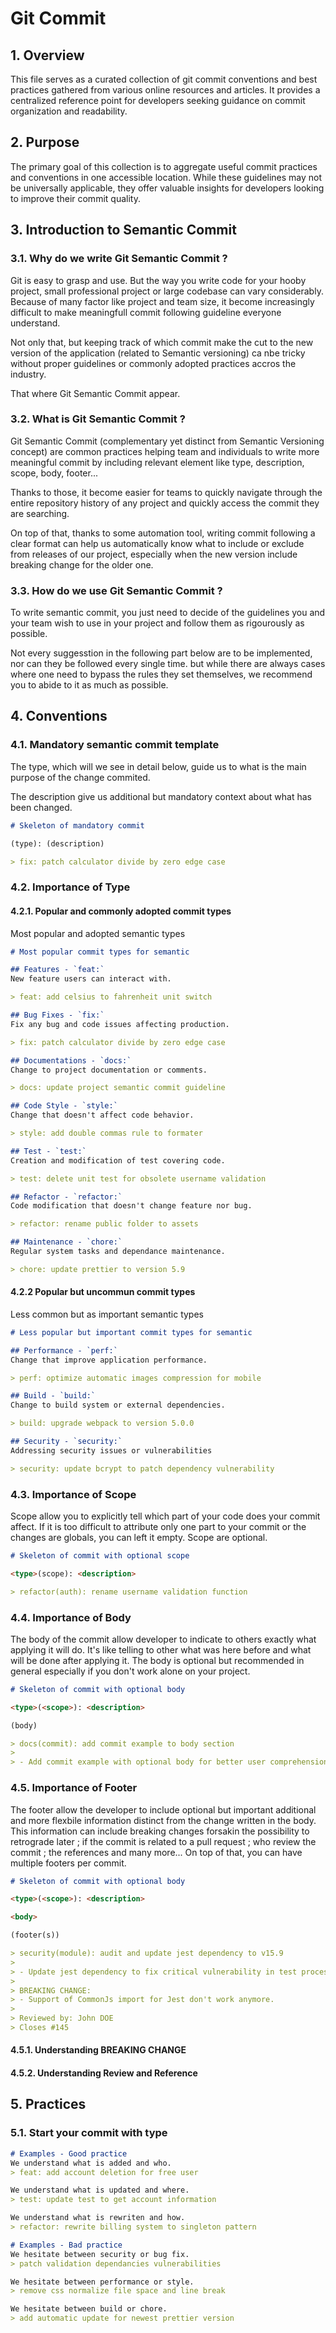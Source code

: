 # Git Commit

## 1. Overview

This file serves as a curated collection of git commit conventions and best practices gathered from various online resources and articles. It provides a centralized reference point for developers seeking guidance on commit organization and readability.

## 2. Purpose

The primary goal of this collection is to aggregate useful commit practices and conventions in one accessible location. While these guidelines may not be universally applicable, they offer valuable insights for developers looking to improve their commit quality.

## 3. Introduction to Semantic Commit

<!-- TODO: Make this section more formal and professional in tone -->
<!-- IDEA: It might be possible to make it tool agnostic but would need to rewrite things other than for git and for the majority of versioning tools. -->

### 3.1. Why do we write Git Semantic Commit ?

Git is easy to grasp and use. But the way you write code for your hooby project, small professional project or large codebase can vary considerably. Because of many factor like project and team size, it become increasingly difficult to make meaningfull commit following guideline everyone understand. 

Not only that, but keeping track of which commit make the cut to the new version of the application (related to Semantic versioning) ca nbe tricky without proper guidelines or commonly adopted practices accros the industry.

That where Git Semantic Commit appear.

### 3.2. What is Git Semantic Commit ?

Git Semantic Commit (complementary yet distinct from Semantic Versioning concept) are common practices helping team and individuals to write more meaningful commit by including relevant element like type, description, scope, body, footer... 

Thanks to those, it become easier for teams to quickly navigate through the entire repository history of any project and quickly access the commit they are searching.

On top of that, thanks to some automation tool, writing commit following a clear format can help us automatically know what to include or exclude from releases of our project, especially when the new version include breaking change for the older one.

### 3.3. How do we use Git Semantic Commit ?

To write semantic commit, you just need to decide of the guidelines you and your team wish to use in your project and follow them as rigourously as possible.

Not every suggesstion in the following part below are to be implemented, nor can they be followed every single time. but while there are always cases where one need to bypass the rules they set themselves, we recommend you to abide to it as much as possible.

## 4. Conventions 

### 4.1. Mandatory semantic commit template
<!-- TODO: Refine explanation to be more formal, detailed and professional -->

The type, which will we see in detail below, guide us to what is the main purpose of the change commited.

The description give us additional but mandatory context about what has been changed.

```md
# Skeleton of mandatory commit

(type): (description)

> fix: patch calculator divide by zero edge case
```

### 4.2. Importance of Type

#### 4.2.1. Popular and commonly adopted commit types
<!-- TODO: Refine explanation to be more formal, detailed and professional -->
Most popular and adopted semantic types

```md
# Most popular commit types for semantic

## Features - `feat:`
New feature users can interact with.

> feat: add celsius to fahrenheit unit switch

## Bug Fixes - `fix:`
Fix any bug and code issues affecting production.

> fix: patch calculator divide by zero edge case

## Documentations - `docs:`
Change to project documentation or comments.

> docs: update project semantic commit guideline

## Code Style - `style:`
Change that doesn't affect code behavior.

> style: add double commas rule to formater

## Test - `test:`
Creation and modification of test covering code.

> test: delete unit test for obsolete username validation

## Refactor - `refactor:`
Code modification that doesn't change feature nor bug.

> refactor: rename public folder to assets

## Maintenance - `chore:`
Regular system tasks and dependance maintenance.

> chore: update prettier to version 5.9
```

#### 4.2.2 Popular but uncommun commit types

<!-- TODO: Refine explanation to be more formal, detailed and professional -->
Less common but as important semantic types

```md
# Less popular but important commit types for semantic

## Performance - `perf:`
Change that improve application performance.

> perf: optimize automatic images compression for mobile

## Build - `build:`
Change to build system or external dependencies.

> build: upgrade webpack to version 5.0.0

## Security - `security:`
Addressing security issues or vulnerabilities

> security: update bcrypt to patch dependency vulnerability
```

### 4.3. Importance of Scope
<!-- TODO: Refine explanation to be more formal, detailed and professional -->
Scope allow you to explicitly tell which part of your code does your commit affect. 
If it is too difficult to attribute only one part to your commit or the changes are globals, you can left it empty.
Scope are optional.

```md
# Skeleton of commit with optional scope

<type>(scope): <description>

> refactor(auth): rename username validation function
```

### 4.4. Importance of Body
<!-- TODO: Refine explanation to be more formal, detailed and professional -->
The body of the commit allow developer to indicate to others exactly what applying it will do. It's like telling to other what was here before and what will be done after applying it. The body is optional but recommended in general especially if you don't work alone on your project.

```md
# Skeleton of commit with optional body

<type>(<scope>): <description>

(body)

> docs(commit): add commit example to body section
>
> - Add commit example with optional body for better user comprehension.
```

### 4.5. Importance of Footer
<!-- TODO: Refine explanation to be more formal, detailed and professional -->
The footer allow the developer to include optional but important additional and more flexbile information distinct from the change written in the body. 
This information can include breaking changes forsakin the possibility to retrograde later ; if the commit is related to a pull request ; who review the commit ; the references and many more...
On top of that, you can have multiple footers per commit.

```md
# Skeleton of commit with optional body

<type>(<scope>): <description>

<body>

(footer(s))

> security(module): audit and update jest dependency to v15.9
>
> - Update jest dependency to fix critical vulnerability in test process.
>
> BREAKING CHANGE:
> - Support of CommonJs import for Jest don't work anymore.
>
> Reviewed by: John DOE
> Closes #145
```

#### 4.5.1. Understanding BREAKING CHANGE

#### 4.5.2. Understanding Review and Reference

## 5. Practices

### 5.1. Start your commit with type

```md
# Examples - Good practice
We understand what is added and who.
> feat: add account deletion for free user

We understand what is updated and where.
> test: update test to get account information

We understand what is rewriten and how.
> refactor: rewrite billing system to singleton pattern

# Examples - Bad practice
We hesitate between security or bug fix.
> patch validation dependancies vulnerabilities

We hesitate between performance or style.
> remove css normalize file space and line break  

We hesitate between build or chore.
> add automatic update for newest prettier version
```

